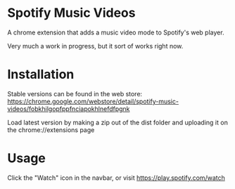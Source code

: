 # Spotify Music Videos
A chrome extension that adds a music video mode to Spotify's web player.

Very much a work in progress, but it sort of works right now.

# Installation
Stable versions can be found in the web store:
https://chrome.google.com/webstore/detail/spotify-music-videos/fobkhilgopfppfnciapokhlnefdfpgnk

Load latest version by making a zip out of the dist folder and uploading it on the chrome://extensions page

# Usage
Click the "Watch" icon in the navbar, or visit https://play.spotify.com/watch